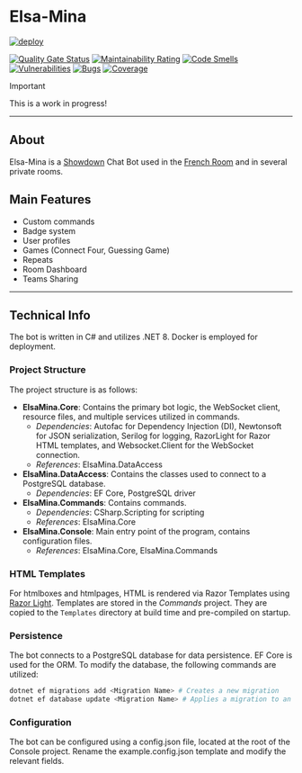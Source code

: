 # Elsa-Mina

[![deploy](https://github.com/slimf1/Elsa-Mina/actions/workflows/deploy.yml/badge.svg)](https://github.com/slimf1/Elsa-Mina/actions/workflows/deploy.yml)

[![Quality Gate Status](https://sonarcloud.io/api/project_badges/measure?project=slimf1_Elsa-Mina&metric=alert_status)](https://sonarcloud.io/summary/new_code?id=slimf1_Elsa-Mina)
[![Maintainability Rating](https://sonarcloud.io/api/project_badges/measure?project=slimf1_Elsa-Mina&metric=sqale_rating)](https://sonarcloud.io/summary/new_code?id=slimf1_Elsa-Mina)
[![Code Smells](https://sonarcloud.io/api/project_badges/measure?project=slimf1_Elsa-Mina&metric=code_smells)](https://sonarcloud.io/summary/new_code?id=slimf1_Elsa-Mina)
[![Vulnerabilities](https://sonarcloud.io/api/project_badges/measure?project=slimf1_Elsa-Mina&metric=vulnerabilities)](https://sonarcloud.io/summary/new_code?id=slimf1_Elsa-Mina)
[![Bugs](https://sonarcloud.io/api/project_badges/measure?project=slimf1_Elsa-Mina&metric=bugs)](https://sonarcloud.io/summary/new_code?id=slimf1_Elsa-Mina)
[![Coverage](https://sonarcloud.io/api/project_badges/measure?project=slimf1_Elsa-Mina&metric=coverage)](https://sonarcloud.io/summary/new_code?id=slimf1_Elsa-Mina)

> [!IMPORTANT]  
> This is a work in progress!

---

## About

Elsa-Mina is a [Showdown](https://psim.us) Chat Bot used in the [French Room](https://psim.us/fr) and in several private rooms.

## Main Features
* Custom commands
* Badge system
* User profiles
* Games (Connect Four, Guessing Game)
* Repeats
* Room Dashboard
* Teams Sharing

---

## Technical Info
The bot is written in C# and utilizes .NET 8. Docker is employed for deployment.

### Project Structure
The project structure is as follows:
* **ElsaMina.Core**: Contains the primary bot logic, the WebSocket client, resource files, and multiple services utilized in commands.
  * _Dependencies_: Autofac for Dependency Injection (DI), Newtonsoft for JSON serialization, Serilog for logging, RazorLight for Razor HTML templates, and Websocket.Client for the WebSocket connection.
  * _References_: ElsaMina.DataAccess
* **ElsaMina.DataAccess**: Contains the classes used to connect to a PostgreSQL database.
  * _Dependencies_: EF Core, PostgreSQL driver
* **ElsaMina.Commands**: Contains commands.
  * _Dependencies_: CSharp.Scripting for scripting
  * _References_: ElsaMina.Core
* **ElsaMina.Console**: Main entry point of the program, contains configuration files.
  * _References_: ElsaMina.Core, ElsaMina.Commands

### HTML Templates
For htmlboxes and htmlpages, HTML is rendered via Razor Templates using [Razor Light](https://github.com/toddams/RazorLight).
Templates are stored in the _Commands_ project. They are copied to the `Templates` directory at build time and pre-compiled on startup.

### Persistence
The bot connects to a PostgreSQL database for data persistence. EF Core is used for the ORM.
To modify the database, the following commands are utilized:
```bash
dotnet ef migrations add <Migration Name> # Creates a new migration
dotnet ef database update <Migration Name> # Applies a migration to an existing database
```

### Configuration

The bot can be configured using a config.json file, located at the root of the Console project.
Rename the example.config.json template and modify the relevant fields.
